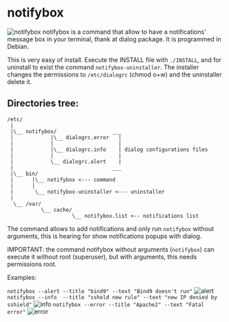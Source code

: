 # notifybox

![notifybox](https://github.com/cleanet/notifybox/screenshorts/notifybox.png)
notifybox is a command that allow to have a notifications' message box in your terminal, thank at
dialog package. It is programmed in Debian.

This is very easy of install. Execute the INSTALL file with `./INSTALL`, and for uninstall to exist the
command `notifybox-uninstaller`. The installer changes the permissions to `/etc/dialogrc` (chmod o+w)
and the uninstaller delete it.

 ## Directories tree:

	/etc/
	 |
	 |\__ notifybox/                  ___
	 |            |\__ dialogrc.error   |
	 |            |                     |
	 |            |\__ dialogrc.info    | dialog configurations files
	 |            |                     |
	 |            \__ dialogrc.alert    |
	 |                                ___
	 |\__ bin/
	 |      |\__ notifybox <--- command
	 |      |
	 |       \__ notifybox-uninstaller <--- uninstaller
	 |
	  \__ /var/
	           \__ cache/
	                     \__ notifybox.list <-- notifications list

The command allows to add notifications and only run `notifybox` without arguments, this is hearing for 
show notifications popups with dialog.

IMPORTANT: the command notifybox without arguments (`notifybox`) can execute it without root (superuser),
but with arguments, this needs permissions root.

Examples:

`notifybox --alert --title "bind9" --text "Bind9 doesn't run"`
![alert](https://github.com/cleanet/notifybox/screenshorts/alert.png)
`notifybox --info  --title "ssheld new rule" --text "new IP denied by sshield"`
![info](https://github.com/cleanet/notifybox/screenshorts/info.png)
`notifybox --error --title "Apache2" --text "Fatal error"`
![error](https://github.com/cleanet/notifybox/screenshorts/error.png)
